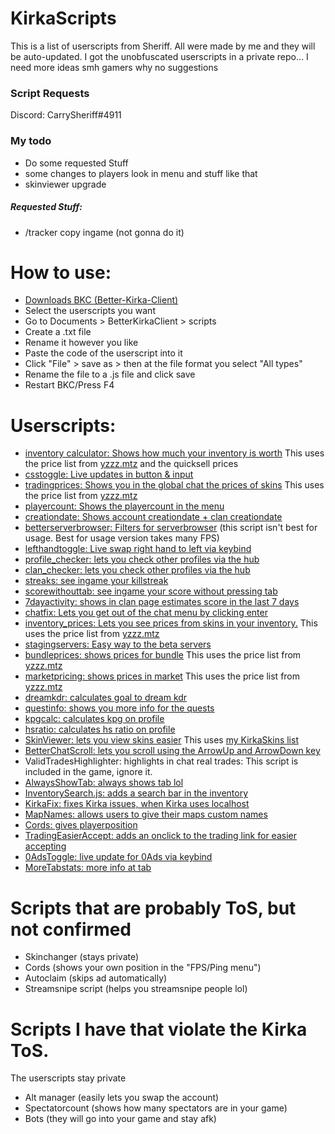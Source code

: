 # KirkaScripts

This is a list of userscripts from Sheriff. All were made by me and they will be auto-updated. I got the unobfuscated userscripts in a private repo...
I need more ideas smh gamers why no suggestions
### Script Requests
Discord: CarrySheriff#4911
### My todo
- Do some requested Stuff 
- some changes to players look in menu and stuff like that
- skinviewer upgrade
##### Requested Stuff:
- /tracker copy ingame (not gonna do it)

# How to use:
-  [Downloads BKC (Better-Kirka-Client)](https://github.com/42infi/better-kirka-client/releases)
- Select the userscripts you want
- Go to Documents > BetterKirkaClient > scripts
- Create a .txt file
- Rename it however you like
- Paste the code of the userscript into it
- Click "File" > save as > then at the file format you select "All types"
- Rename the file to a .js file and click save
- Restart BKC/Press F4

# Userscripts:
- [inventory calculator: Shows how much your inventory is worth](https://raw.githubusercontent.com/SheriffCarry/KirkaScripts/main/Userscript/Inventory_calculator.js) This uses the price list from [yzzz.mtz](https://docs.google.com/spreadsheets/d/1VqX9kwJx0WlHWKCJNGyIQe33APdUSXz0hEFk6x2-3bU/edit#gid=0) and the quicksell prices
- [csstoggle: Live updates in button & input](https://raw.githubusercontent.com/SheriffCarry/KirkaScripts/main/Userscript/Csstoggle.js)
- [tradingprices: Shows you in the global chat the prices of skins](https://raw.githubusercontent.com/SheriffCarry/KirkaScripts/main/Userscript/Tradingprices.js) This uses the price list from [yzzz.mtz](https://docs.google.com/spreadsheets/d/1VqX9kwJx0WlHWKCJNGyIQe33APdUSXz0hEFk6x2-3bU/edit#gid=0)
- [playercount: Shows the playercount in the menu](https://raw.githubusercontent.com/SheriffCarry/KirkaScripts/main/Userscript/Playercount.js)
- [creationdate: Shows account creationdate + clan creationdate](https://raw.githubusercontent.com/SheriffCarry/KirkaScripts/main/Userscript/creationdate.js)
- [betterserverbrowser: Filters for serverbrowser](https://raw.githubusercontent.com/SheriffCarry/KirkaScripts/main/Userscript/Betterserverbrowser.js) (this script isn't best for usage. Best for usage version takes many FPS)
- [lefthandtoggle: Live swap right hand to left via keybind](https://raw.githubusercontent.com/SheriffCarry/KirkaScripts/main/Userscript/Lefthandtoggle.js)
- [profile_checker: lets you check other profiles via the hub](https://raw.githubusercontent.com/SheriffCarry/KirkaScripts/main/Userscript/Profile_checker.js)
- [clan_checker: lets you check other profiles via the hub](https://raw.githubusercontent.com/SheriffCarry/KirkaScripts/main/Userscript/Clan_checker.js)
- [streaks: see ingame your killstreak](https://raw.githubusercontent.com/SheriffCarry/KirkaScripts/main/Userscript/Streaks.js)
- [scorewithouttab: see ingame your score without pressing tab](https://raw.githubusercontent.com/SheriffCarry/KirkaScripts/main/Userscript/Scorewithouttab.js)
- [7dayactivity: shows in clan page estimates score in the last 7 days](https://raw.githubusercontent.com/SheriffCarry/KirkaScripts/main/Userscript/7dayactivity.js)
- [chatfix: Lets you get out of the chat menu by clicking enter](https://raw.githubusercontent.com/SheriffCarry/KirkaScripts/main/Userscript/Chatfix.js)
- [inventory_prices: Lets you see prices from skins in your inventory.](https://raw.githubusercontent.com/SheriffCarry/KirkaScripts/main/Userscript/Inventory_prices.js) This uses the price list from [yzzz.mtz](https://docs.google.com/spreadsheets/d/1VqX9kwJx0WlHWKCJNGyIQe33APdUSXz0hEFk6x2-3bU/edit#gid=0)
- [stagingservers: Easy way to the beta servers](https://raw.githubusercontent.com/SheriffCarry/KirkaScripts/main/Userscript/Stagingservers.js)
- [bundleprices: shows prices for bundle](https://raw.githubusercontent.com/SheriffCarry/KirkaScripts/main/Userscript/Bundleprices.js) This uses the price list from [yzzz.mtz](https://docs.google.com/spreadsheets/d/1VqX9kwJx0WlHWKCJNGyIQe33APdUSXz0hEFk6x2-3bU/edit#gid=0)
- [marketpricing: shows prices in market](https://raw.githubusercontent.com/SheriffCarry/KirkaScripts/main/Userscript/Marketpricing.js) This uses the price list from [yzzz.mtz](https://docs.google.com/spreadsheets/d/1VqX9kwJx0WlHWKCJNGyIQe33APdUSXz0hEFk6x2-3bU/edit#gid=0)
- [dreamkdr: calculates goal to dream kdr](https://raw.githubusercontent.com/SheriffCarry/KirkaScripts/main/Userscript/Dreamkdr.js)
- [questinfo: shows you more info for the quests](https://raw.githubusercontent.com/SheriffCarry/KirkaScripts/main/Userscript/Questinfo.js)
- [kpgcalc: calculates kpg on profile](https://raw.githubusercontent.com/SheriffCarry/KirkaScripts/main/Userscript/Kpg.js)
- [hsratio: calculates hs ratio on profile](https://raw.githubusercontent.com/SheriffCarry/KirkaScripts/main/Userscript/Hsratio.js)
- [SkinViewer: lets you view skins easier](https://raw.githubusercontent.com/SheriffCarry/KirkaScripts/main/Userscript/SkinViewer.js) This uses [my KirkaSkins list](https://github.com/SheriffCarry/KirkaSkins)
- [BetterChatScroll: lets you scroll using the ArrowUp and ArrowDown key](https://raw.githubusercontent.com/SheriffCarry/KirkaScripts/main/Userscript/BetterChatScroll.js)
- ValidTradesHighlighter: highlights in chat real trades: This script is included in the game, ignore it.
- [AlwaysShowTab: always shows tab lol](https://raw.githubusercontent.com/SheriffCarry/KirkaScripts/main/Userscript/AlwaysShowTab.js)
- [InventorySearch.js: adds a search bar in the inventory](https://raw.githubusercontent.com/SheriffCarry/KirkaScripts/main/Userscript/InventorySearch.js)
- [KirkaFix: fixes Kirka issues, when Kirka uses localhost](https://raw.githubusercontent.com/SheriffCarry/KirkaScripts/main/Userscript/KirkaFix.js)
- [MapNames: allows users to give their maps custom names](https://raw.githubusercontent.com/SheriffCarry/KirkaScripts/main/Userscript/MapNames.js)
- [Cords: gives playerposition](https://raw.githubusercontent.com/SheriffCarry/KirkaScripts/main/Userscript/Cords.js)
- [TradingEasierAccept: adds an onclick to the trading link for easier accepting](https://raw.githubusercontent.com/SheriffCarry/KirkaScripts/main/Running%20Code/TradingEasierAccept.js)
- [0AdsToggle: live update for 0Ads via keybind](https://raw.githubusercontent.com/SheriffCarry/KirkaScripts/main/Running%20Code/0AdsToggle.js)
- [MoreTabstats: more info at tab](https://raw.githubusercontent.com/SheriffCarry/KirkaScripts/main/Running%20Code/MoreTabstats.js)

# Scripts that are probably ToS, but not confirmed
- Skinchanger (stays private)
- Cords (shows your own position in the "FPS/Ping menu")
- Autoclaim (skips ad automatically)
- Streamsnipe script (helps you streamsnipe people lol)

# Scripts I have that violate the Kirka ToS.
The userscripts stay private
- Alt manager (easily lets you swap the account)
- Spectatorcount (shows how many spectators are in your game)
- Bots (they will go into your game and stay afk)
